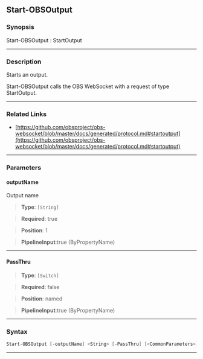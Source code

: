 Start-OBSOutput
---------------
### Synopsis
Start-OBSOutput : StartOutput

---
### Description

Starts an output.


Start-OBSOutput calls the OBS WebSocket with a request of type StartOutput.

---
### Related Links
* [https://github.com/obsproject/obs-websocket/blob/master/docs/generated/protocol.md#startoutput](https://github.com/obsproject/obs-websocket/blob/master/docs/generated/protocol.md#startoutput)



---
### Parameters
#### **outputName**

Output name



> **Type**: ```[String]```

> **Required**: true

> **Position**: 1

> **PipelineInput**:true (ByPropertyName)



---
#### **PassThru**

> **Type**: ```[Switch]```

> **Required**: false

> **Position**: named

> **PipelineInput**:true (ByPropertyName)



---
### Syntax
```PowerShell
Start-OBSOutput [-outputName] <String> [-PassThru] [<CommonParameters>]
```
---
